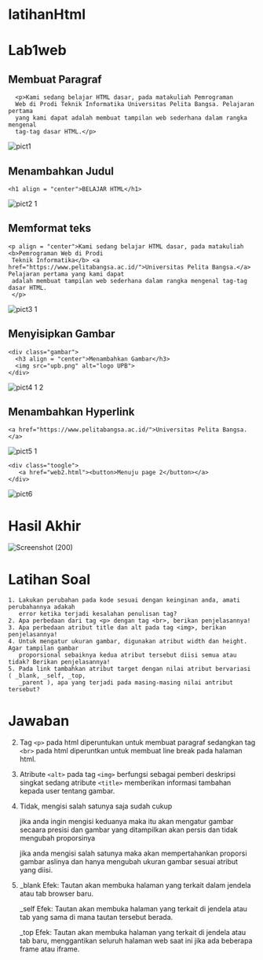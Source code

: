 # latihanHtml
# Lab1web

## Membuat Paragraf
```
  <p>Kami sedang belajar HTML dasar, pada matakuliah Pemrograman
  Web di Prodi Teknik Informatika Universitas Pelita Bangsa. Pelajaran pertama
  yang kami dapat adalah membuat tampilan web sederhana dalam rangka mengenal
  tag-tag dasar HTML.</p>
```

![pict1](https://raw.githubusercontent.com/faizfauzimuzakki/dkufgw/main/gambar2.jpg?token=GHSAT0AAAAAACILOCEOPJ57LFOMRKXTODO2ZI3CP6A)

## Menambahkan Judul
```
<h1 align = "center">BELAJAR HTML</h1>
```
![pict2 1]()

## Memformat teks
```
<p align = "center">Kami sedang belajar HTML dasar, pada matakuliah <b>Pemrograman Web di Prodi
 Teknik Informatika</b> <a href="https://www.pelitabangsa.ac.id/">Universitas Pelita Bangsa.</a> Pelajaran pertama yang kami dapat
 adalah membuat tampilan web sederhana dalam rangka mengenal tag-tag dasar HTML.
 </p>
```

![pict3 1](https://raw.githubusercontent.com/faizfauzimuzakki/dkufgw/main/gambar2.jpg?token=GHSAT0AAAAAACILOCEOPJ57LFOMRKXTODO2ZI3CP6A)


## Menyisipkan Gambar
```
<div class="gambar">
  <h3 align = "center">Menambahkan Gambar</h3>
  <img src="upb.png" alt="logo UPB">
</div>
```

![pict4 1](https://raw.githubusercontent.com/faizfauzimuzakki/dkufgw/main/gambar5.jpg?token=GHSAT0AAAAAACILOCEP4TAGEAT4R2HP5MJ2ZI3CH7Q)
2

## Menambahkan Hyperlink
```
<a href="https://www.pelitabangsa.ac.id/">Universitas Pelita Bangsa.</a>
```

![pict5 1](https://raw.githubusercontent.com/faizfauzimuzakki/dkufgw/main/gambar6.jpg?token=GHSAT0AAAAAACILOCEO4YLFCDB4K2WLCOPSZI3CI5Q)

```
<div class="toogle">
   <a href="web2.html"><button>Menuju page 2</button></a>
</div>
```

![pict6](https://raw.githubusercontent.com/faizfauzimuzakki/dkufgw/main/gambar7.jpg?token=GHSAT0AAAAAACILOCEPL5MB2EFHHZ6KO55YZI3CJUA)

# Hasil Akhir

![Screenshot (200)](https://raw.githubusercontent.com/faizfauzimuzakki/dkufgw/main/last.png?token=GHSAT0AAAAAACILOCEPXWER36DIASUZHKCAZI3CKEA)


# Latihan Soal
```
1. Lakukan perubahan pada kode sesuai dengan keinginan anda, amati perubahannya adakah
   error ketika terjadi kesalahan penulisan tag?
2. Apa perbedaan dari tag <p> dengan tag <br>, berikan penjelasannya!
3. Apa perbedaan atribut title dan alt pada tag <img>, berikan penjelasannya!
4. Untuk mengatur ukuran gambar, digunakan atribut width dan height. Agar tampilan gambar
   proporsional sebaiknya kedua atribut tersebut diisi semua atau tidak? Berikan penjelasannya!
5. Pada link tambahkan atribut target dengan nilai atribut bervariasi ( _blank, _self, _top,
   _parent ), apa yang terjadi pada masing-masing nilai antribut tersebut?
```
# Jawaban
2. Tag ```<p>``` pada html diperuntukan untuk membuat paragraf sedangkan tag ```<br>``` pada html diperuntkan untuk membuat line break pada halaman html.
3. Atribute ```<alt>``` pada tag ```<img>``` berfungsi sebagai pemberi deskripsi singkat sedang atribute ```<title>``` memberikan informasi tambahan kepada user tentang       gambar.
4. Tidak, mengisi salah satunya saja sudah cukup

   jika anda ingin mengisi keduanya maka itu akan mengatur gambar secaara presisi dan gambar yang ditampilkan akan persis dan tidak mengubah proporsinya

   jika anda mengisi salah satunya maka akan mempertahankan proporsi gambar aslinya dan hanya mengubah ukuran gambar sesuai atribut yang diisi.
5. _blank
   Efek: Tautan akan membuka halaman yang terkait dalam jendela atau tab browser baru.
   
   _self
   Efek: Tautan akan membuka halaman yang terkait di jendela atau tab yang sama di mana tautan tersebut berada.
   
   _top
   Efek: Tautan akan membuka halaman yang terkait di jendela atau tab baru, menggantikan seluruh halaman web saat ini jika ada beberapa frame atau iframe.

